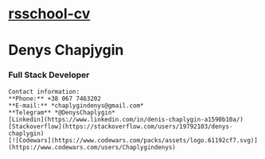 # [rsschool-cv](https://chaplygindenys.github.io/rsschool-cv/cv)

# Denys Chapjygin

### Full Stack Developer

```
Contact information:
**Phone:** +38 067 7463202
**E-mail:** *chaplygindenys@gmail.com*
**Telegram** *@DenysChaplygin*
[Linkedin](https://www.linkedin.com/in/denis-chaplygin-a1590b10a/)
[Stackoverflow](https://stackoverflow.com/users/19792103/denys-chaplygin)
[![Codewars](https://www.codewars.com/packs/assets/logo.61192cf7.svg)](https://www.codewars.com/users/Chaplygindenys)
```

```

```
